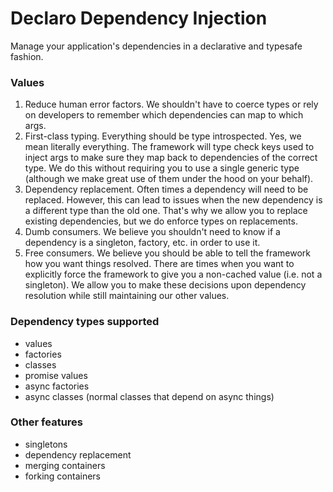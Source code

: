 # Declaro Dependency Injection

Manage your application's dependencies in a declarative and typesafe fashion.

### Values

1. Reduce human error factors. We shouldn't have to coerce types or rely on developers to remember which dependencies can map to which args.
2. First-class typing. Everything should be type introspected. Yes, we mean literally everything. The framework will type check keys used to inject args to make sure they map back to dependencies of the correct type. We do this without requiring you to use a single generic type (although we make great use of them under the hood on your behalf).
3. Dependency replacement. Often times a dependency will need to be replaced. However, this can lead to issues when the new dependency is a different type than the old one. That's why we allow you to replace existing dependencies, but we do enforce types on replacements.
4. Dumb consumers. We believe you shouldn't need to know if a dependency is a singleton, factory, etc. in order to use it.
5. Free consumers. We believe you should be able to tell the framework how you want things resolved. There are times when you want to explicitly force the framework to give you a non-cached value (i.e. not a singleton). We allow you to make these decisions upon dependency resolution while still maintaining our other values.

### Dependency types supported

-   values
-   factories
-   classes
-   promise values
-   async factories
-   async classes (normal classes that depend on async things)

### Other features

-   singletons
-   dependency replacement
-   merging containers
-   forking containers
